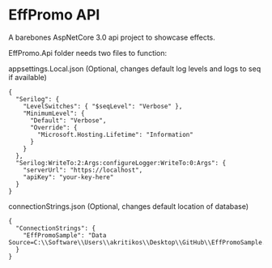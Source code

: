 # EffPromo API

A barebones AspNetCore 3.0 api project to showcase effects.

EffPromo.Api folder needs two files to function:

appsettings.Local.json
(Optional, changes default log levels and logs to seq if available)

```(json)
{
  "Serilog": {
    "LevelSwitches": { "$seqLevel": "Verbose" },
    "MinimumLevel": {
      "Default": "Verbose",
      "Override": {
        "Microsoft.Hosting.Lifetime": "Information"
      }
    }
  },
  "Serilog:WriteTo:2:Args:configureLogger:WriteTo:0:Args": {
    "serverUrl": "https://localhost",
    "apiKey": "your-key-here"
  }
}
```

connectionStrings.json
(Optional, changes default location of database)

```(json)
{
  "ConnectionStrings": {
    "EffPromoSample": "Data Source=C:\\Software\\Users\\akritikos\\Desktop\\GitHub\\EffPromoSample.db"
  }
}
```
